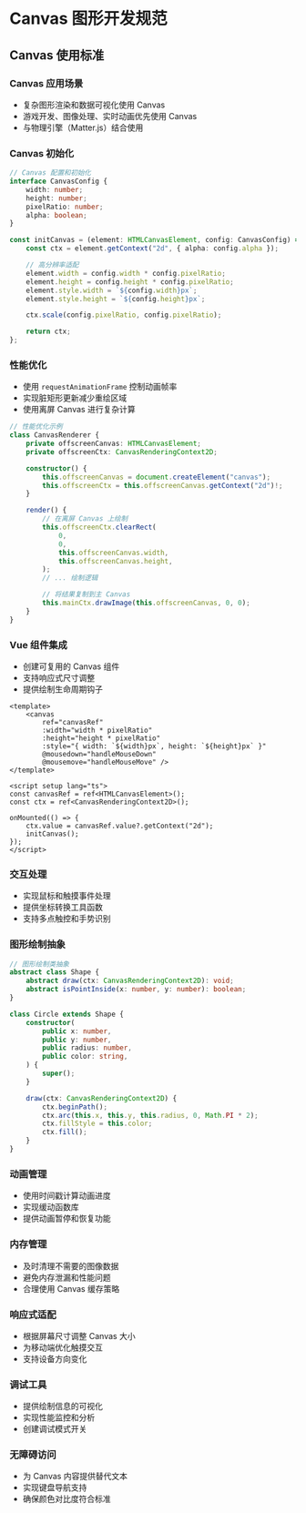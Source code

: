# Canvas 图形开发规范

## Canvas 使用标准

### Canvas 应用场景

- 复杂图形渲染和数据可视化使用 Canvas
- 游戏开发、图像处理、实时动画优先使用 Canvas
- 与物理引擎（Matter.js）结合使用

### Canvas 初始化

```typescript
// Canvas 配置和初始化
interface CanvasConfig {
    width: number;
    height: number;
    pixelRatio: number;
    alpha: boolean;
}

const initCanvas = (element: HTMLCanvasElement, config: CanvasConfig) => {
    const ctx = element.getContext("2d", { alpha: config.alpha });

    // 高分辨率适配
    element.width = config.width * config.pixelRatio;
    element.height = config.height * config.pixelRatio;
    element.style.width = `${config.width}px`;
    element.style.height = `${config.height}px`;

    ctx.scale(config.pixelRatio, config.pixelRatio);

    return ctx;
};
```

### 性能优化

- 使用 `requestAnimationFrame` 控制动画帧率
- 实现脏矩形更新减少重绘区域
- 使用离屏 Canvas 进行复杂计算

```typescript
// 性能优化示例
class CanvasRenderer {
    private offscreenCanvas: HTMLCanvasElement;
    private offscreenCtx: CanvasRenderingContext2D;

    constructor() {
        this.offscreenCanvas = document.createElement("canvas");
        this.offscreenCtx = this.offscreenCanvas.getContext("2d")!;
    }

    render() {
        // 在离屏 Canvas 上绘制
        this.offscreenCtx.clearRect(
            0,
            0,
            this.offscreenCanvas.width,
            this.offscreenCanvas.height,
        );
        // ... 绘制逻辑

        // 将结果复制到主 Canvas
        this.mainCtx.drawImage(this.offscreenCanvas, 0, 0);
    }
}
```

### Vue 组件集成

- 创建可复用的 Canvas 组件
- 支持响应式尺寸调整
- 提供绘制生命周期钩子

```vue
<template>
    <canvas
        ref="canvasRef"
        :width="width * pixelRatio"
        :height="height * pixelRatio"
        :style="{ width: `${width}px`, height: `${height}px` }"
        @mousedown="handleMouseDown"
        @mousemove="handleMouseMove" />
</template>

<script setup lang="ts">
const canvasRef = ref<HTMLCanvasElement>();
const ctx = ref<CanvasRenderingContext2D>();

onMounted(() => {
    ctx.value = canvasRef.value?.getContext("2d");
    initCanvas();
});
</script>
```

### 交互处理

- 实现鼠标和触摸事件处理
- 提供坐标转换工具函数
- 支持多点触控和手势识别

### 图形绘制抽象

```typescript
// 图形绘制类抽象
abstract class Shape {
    abstract draw(ctx: CanvasRenderingContext2D): void;
    abstract isPointInside(x: number, y: number): boolean;
}

class Circle extends Shape {
    constructor(
        public x: number,
        public y: number,
        public radius: number,
        public color: string,
    ) {
        super();
    }

    draw(ctx: CanvasRenderingContext2D) {
        ctx.beginPath();
        ctx.arc(this.x, this.y, this.radius, 0, Math.PI * 2);
        ctx.fillStyle = this.color;
        ctx.fill();
    }
}
```

### 动画管理

- 使用时间戳计算动画进度
- 实现缓动函数库
- 提供动画暂停和恢复功能

### 内存管理

- 及时清理不需要的图像数据
- 避免内存泄漏和性能问题
- 合理使用 Canvas 缓存策略

### 响应式适配

- 根据屏幕尺寸调整 Canvas 大小
- 为移动端优化触摸交互
- 支持设备方向变化

### 调试工具

- 提供绘制信息的可视化
- 实现性能监控和分析
- 创建调试模式开关

### 无障碍访问

- 为 Canvas 内容提供替代文本
- 实现键盘导航支持
- 确保颜色对比度符合标准
